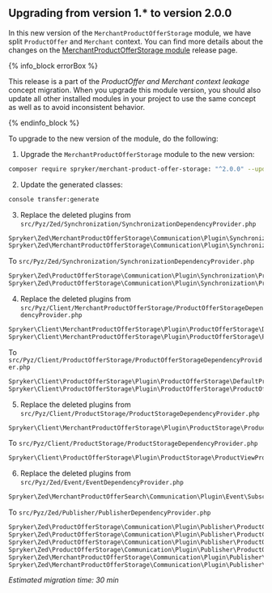 

## Upgrading from version 1.* to version 2.0.0

In this new version of the `MerchantProductOfferStorage` module, we have split `ProductOffer` and `Merchant` context. You can find more details about the changes on the [MerchantProductOfferStorage module](https://github.com/spryker/merchant-product-offer-storage/releases) release page.

{% info_block errorBox %}

This release is a part of the *ProductOffer and Merchant context leakage* concept migration. When you upgrade this module version, you should also update all other installed modules in your project to use the same concept as well as to avoid inconsistent behavior.

{% endinfo_block %}

To upgrade to the new version of the module, do the following:

1. Upgrade the `MerchantProductOfferStorage` module to the new version:

```bash
composer require spryker/merchant-product-offer-storage: "^2.0.0" --update-with-dependencies
```

2. Update the generated classes:
```bash
console transfer:generate
```

3. Replace the deleted plugins from `src/Pyz/Zed/Synchronization/SynchronizationDependencyProvider.php`
 ```php
Spryker\Zed\MerchantProductOfferStorage\Communication\Plugin\Synchronization\ProductConcreteProductOffersSynchronizationDataBulkRepositoryPlugin
Spryker\Zed\MerchantProductOfferStorage\Communication\Plugin\Synchronization\ProductOfferSynchronizationDataBulkRepositoryPlugin
```

To `src/Pyz/Zed/Synchronization/SynchronizationDependencyProvider.php`
```php
Spryker\Zed\ProductOfferStorage\Communication\Plugin\Synchronization\ProductConcreteProductOffersSynchronizationDataBulkRepositoryPlugin
Spryker\Zed\ProductOfferStorage\Communication\Plugin\Synchronization\ProductOfferSynchronizationDataBulkRepositoryPlugin
```

4. Replace the deleted plugins from `src/Pyz/Client/MerchantProductOfferStorage/ProductOfferStorageDependencyProvider.php`
 ```php
Spryker\Client\MerchantProductOfferStorage\Plugin\ProductOfferStorage\DefaultProductOfferReferenceStrategyPlugin
Spryker\Client\MerchantProductOfferStorage\Plugin\ProductOfferStorage\ProductOfferReferenceStrategyPlugin
```

To `src/Pyz/Client/ProductOfferStorage/ProductOfferStorageDependencyProvider.php`
```php
Spryker\Client\ProductOfferStorage\Plugin\ProductOfferStorage\DefaultProductOfferReferenceStrategyPlugin
Spryker\Client\ProductOfferStorage\Plugin\ProductOfferStorage\ProductOfferReferenceStrategyPlugin
```

5. Replace the deleted plugins from `src/Pyz/Client/ProductStorage/ProductStorageDependencyProvider.php`
 ```php
Spryker\Client\MerchantProductOfferStorage\Plugin\ProductStorage\ProductViewProductOfferExpanderPlugin
```

To `src/Pyz/Client/ProductStorage/ProductStorageDependencyProvider.php`
```php
Spryker\Client\ProductOfferStorage\Plugin\ProductStorage\ProductViewProductOfferExpanderPlugin
```

6. Replace the deleted plugins from `src/Pyz/Zed/Event/EventDependencyProvider.php`
 ```php
Spryker\Zed\MerchantProductOfferSearch\Communication\Plugin\Event\Subscriber\MerchantProductOfferStorageEventSubscriber
```

To `src/Pyz/Zed/Publisher/PublisherDependencyProvider.php`
```php
Spryker\Zed\ProductOfferStorage\Communication\Plugin\Publisher\ProductConcreteOffers\ProductConcreteProductOffersDeletePublisherPlugin
Spryker\Zed\ProductOfferStorage\Communication\Plugin\Publisher\ProductConcreteOffers\ProductConcreteProductOffersWritePublisherPlugin
Spryker\Zed\ProductOfferStorage\Communication\Plugin\Publisher\ProductOffer\ProductOfferDeletePublisherPlugin
Spryker\Zed\ProductOfferStorage\Communication\Plugin\Publisher\ProductOffer\ProductOfferWritePublisherPlugin
Spryker\Zed\MerchantProductOfferStorage\Communication\Plugin\Publisher\ProductConcreteProductOffer\MerchantProductConcreteProductOfferWritePublisherPlugin
Spryker\Zed\MerchantProductOfferStorage\Communication\Plugin\Publisher\Merchant\MerchantProductOfferWritePublisherPlugin
```

*Estimated migration time: 30 min*

